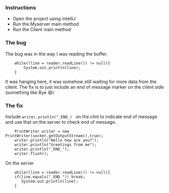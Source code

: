 ### Instructions
- Open the project using intelliJ
- Run the Myserver main method
- Run the Client main method
### The bug
The bug was in the way I was reading the buffer.
```agsl
    while((line = reader.readLine()) != null){
        System.out.println(line);
    }
```
It was hanging here, it was somehow still waiting
for more data from the client.
The fix is to just include an end of message marker
on the client side (something like Bye :smile:)

### The fix
Include ```writer.println("_END_) ``` on the clint to indicate
end of message and use that on the server to check end of message.

```agsl
    PrintWriter writer = new PrintWriter(socket.getOutputStream(),true);
    writer.println("Hello how are you?");
    writer.println("Greetings from me");
    writer.println("_END_");
    writer.flush();
```
On the server
```agsl
    while((line = reader.readLine()) != null){
    if(line.equals("_END_")) break;
       System.out.println(line);
    }
```
